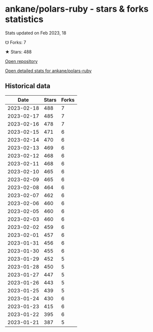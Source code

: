 # ankane/polars-ruby - stars & forks statistics

Stats updated on Feb 2023, 18

☋ Forks: 7

★ Stars: 488

[Open repository](https://github.com/ankane/polars-ruby)

[Open detailed stats for ankane/polars-ruby](https://reviewgithub.com/rep/ankane/polars-ruby)

## Historical data
| Date | Stars | Forks |
|------|-------|-------|
| 2023-02-18 | 488 | 7 | 
| 2023-02-17 | 485 | 7 | 
| 2023-02-16 | 478 | 7 | 
| 2023-02-15 | 471 | 6 | 
| 2023-02-14 | 470 | 6 | 
| 2023-02-13 | 469 | 6 | 
| 2023-02-12 | 468 | 6 | 
| 2023-02-11 | 468 | 6 | 
| 2023-02-10 | 465 | 6 | 
| 2023-02-09 | 465 | 6 | 
| 2023-02-08 | 464 | 6 | 
| 2023-02-07 | 462 | 6 | 
| 2023-02-06 | 460 | 6 | 
| 2023-02-05 | 460 | 6 | 
| 2023-02-03 | 460 | 6 | 
| 2023-02-02 | 459 | 6 | 
| 2023-02-01 | 457 | 6 | 
| 2023-01-31 | 456 | 6 | 
| 2023-01-30 | 455 | 6 | 
| 2023-01-29 | 452 | 5 | 
| 2023-01-28 | 450 | 5 | 
| 2023-01-27 | 447 | 5 | 
| 2023-01-26 | 443 | 5 | 
| 2023-01-25 | 439 | 5 | 
| 2023-01-24 | 430 | 6 | 
| 2023-01-23 | 415 | 6 | 
| 2023-01-22 | 395 | 6 | 
| 2023-01-21 | 387 | 5 | 

